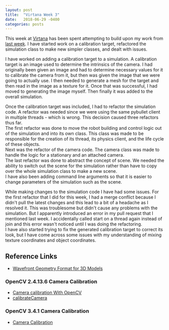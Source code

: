 ```yaml
---
layout: post
title:  "Virtana Week 3"
date:   2018-06-29 -0400
categories: posts
---
```


This week at [Virtana](https://virtanatech.com/) has been spent attempting to build upon my work from [last week](/posts/2018/06/22/Virtana-Week-2.html). I have started work on a calibration target, refactored the simulation class to make new simpler classes, and dealt with issues.

I have worked on adding a calibration target to a simulation. A calibration target is an image used to determine the intrinsics of the camera. I had originally been given an image and had to determine necessary values for it to calibrate the camera from it, but then was given the image that we were going to actually use. I then needed to generate a mesh for the target and then read in the image as a texture for it. Once that was successful, I had moved to generating the image myself. Then finally it was added to the overall simulation.

Once the calibration target was included, I had to refactor the simulation code. A refactor was needed since we were using the same pybullet client in multiple threads - which is wrong. This decision caused three refactors thus far.<br>
The first refactor was done to move the robot building and control logic out of the simulation and into its own class. This class was made to be responsible for the creation of its thread, its physics client, and the life cycle of these objects. <br>
Next was the refactor of the camera code. The camera class was made to handle the logic for a stationary and an attached camera.<br>
The last refactor was done to abstract the concept of scene. We needed the ability to switch out the scene for the simulation rather than have to copy over the whole simulation class to make a new scene. <br>
I have also been adding command line arguments so that it is easier to change parameters of the simulation such as the scene.

While making changes to the simulation code I have had some issues. For the first refactor that I did for this week, I had a merge  conflict because  I didn't pull the latest changes and this lead to a bit of a headache as I resolved it. This was troublesome but didn't cause any problems with the simulation. But I apparently introduced an error in my pull request that I mentioned last week. I accidentally called start on a thread again instead of join and this error wasn't noticed until I was doing the refactoring. <br>
I have also started trying to fix the generated calibration target to correct its look, but I have come across some issues with my understanding of mixing texture coordinates and object coordinates.

## Reference Links
- [Wavefront Geometry Format for 3D Models](https://en.wikipedia.org/wiki/Wavefront_.obj_file)

### OpenCV 2.4.13.6 Camera Calibration
- [Camera calibration With OpenCV](https://docs.opencv.org/2.4.13.6/doc/tutorials/calib3d/camera_calibration/camera_calibration.html)
- [calibrateCamera](https://docs.opencv.org/2.4.13.6/modules/calib3d/doc/camera_calibration_and_3d_reconstruction.html#calibratecamera)

### OpenCV 3.4.1 Camera Calibration
- [Camera Calibration](https://docs.opencv.org/3.4.1/dc/dbb/tutorial_py_calibration.html)
